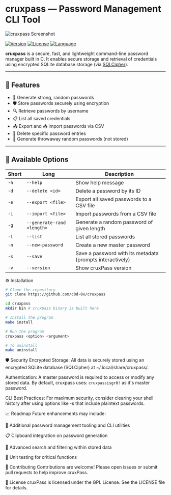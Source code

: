 # cruxpass — Password Management CLI Tool

![cruxpass Screenshot](https://raw.githubusercontent.com/c0d-0x/cruxpass/dev/resouces/cruxpass.png)

[![Version](https://img.shields.io/badge/version-v1.2.1-blue.svg)](https://github.com/c0d-0x/cruxpass/releases)
[![License](https://img.shields.io/badge/license-MIT-green.svg)](LICENSE)
[![Language](https://img.shields.io/badge/language-C-blue.svg)](https://github.com/c0d-0x/cruxpass)

**cruxpass** is a secure, fast, and lightweight command-line password manager built in C. It enables secure storage and retrieval of credentials using encrypted SQLite database storage (via [SQLCipher](https://www.zetetic.net/sqlcipher/)).

---

## 🔐 Features

- 🔑 Generate strong, random passwords
- 🛡️ Store passwords securely using encryption
- 🔍 Retrieve passwords by username
- 📋 List all saved credentials
- 📤 Export and 📥 import passwords via CSV
- 🧹 Delete specific password entries
- 🧪 Generate throwaway random passwords (not stored)

---

## 🚀 Available Options

| Short | Long                       | Description                                               |
| ----- | -------------------------- | --------------------------------------------------------- |
| `-h`  | `--help`                   | Show help message                                         |
| `-d`  | `--delete <id>`            | Delete a password by its ID                               |
| `-e`  | `--export <file>`          | Export all saved passwords to a CSV file                  |
| `-i`  | `--import <file>`          | Import passwords from a CSV file                          |
| `-g`  | `--generate-rand <length>` | Generate a random password of given length                |
| `-l`  | `--list`                   | List all stored passwords                                 |
| `-n`  | `--new-password`           | Create a new master password                              |
| `-s`  | `--save`                   | Save a password with its metadata (prompts interactively) |
| `-v`  | `--version`                | Show cruxPass version                                     |

⚙️ Installation

```bash
# Clone the repository
git clone https://github.com/c0d-0x/cruxpass

cd cruxpass
mkdir bin # cruxpass binary is built here

# Install the program
make install

# Run the program
cruxpass <option> <argument>

# To uninstall
make uninstall
```

🛡️ Security
Encrypted Storage: All data is securely stored using an encrypted SQLite database (SQLCipher) at ~/.local/share/cruxpass/.

Authentication: A master password is required to access or modify any stored data. By default, cruxpass uses: `cruxpassisgr8!` as it's master password.

CLI Best Practices: For maximum security, consider clearing your shell history after using options like -s that include plaintext passwords.

📈 Roadmap
Future enhancements may include:

🔐 Additional password management tooling and CLI utilities

📋 Clipboard integration on password generation

🧠 Advanced search and filtering within stored data

🧪 Unit testing for critical functions

🤝 Contributing
Contributions are welcome! Please open issues or submit pull requests to help improve cruxPass.

📄 License
cruxPass is licensed under the GPL License. See the LICENSE file for details.
